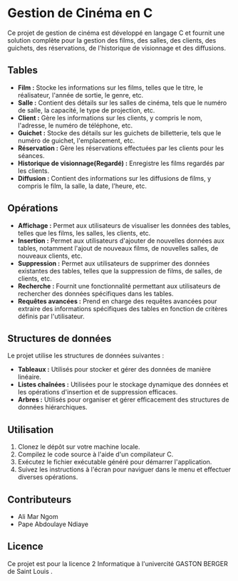 # Gestion de Cinéma en C

Ce projet de gestion de cinéma est développé en langage C et fournit une solution complète pour la gestion des films, des salles, des clients, des guichets, des réservations, de l'historique de visionnage et des diffusions.

## Tables

- **Film :** Stocke les informations sur les films, telles que le titre, le réalisateur, l'année de sortie, le genre, etc.
- **Salle :** Contient des détails sur les salles de cinéma, tels que le numéro de salle, la capacité, le type de projection, etc.
- **Client :** Gère les informations sur les clients, y compris le nom, l'adresse, le numéro de téléphone, etc.
- **Guichet :** Stocke des détails sur les guichets de billetterie, tels que le numéro de guichet, l'emplacement, etc.
- **Réservation :** Gère les réservations effectuées par les clients pour les séances.
- **Historique de visionnage(Regardé) :** Enregistre les films regardés par les clients.
- **Diffusion :** Contient des informations sur les diffusions de films, y compris le film, la salle, la date, l'heure, etc.

## Opérations

- **Affichage :** Permet aux utilisateurs de visualiser les données des tables, telles que les films, les salles, les clients, etc.
- **Insertion :** Permet aux utilisateurs d'ajouter de nouvelles données aux tables, notamment l'ajout de nouveaux films, de nouvelles salles, de nouveaux clients, etc.
- **Suppression :** Permet aux utilisateurs de supprimer des données existantes des tables, telles que la suppression de films, de salles, de clients, etc.
- **Recherche :** Fournit une fonctionnalité permettant aux utilisateurs de rechercher des données spécifiques dans les tables.
- **Requêtes avancées :** Prend en charge des requêtes avancées pour extraire des informations spécifiques des tables en fonction de critères définis par l'utilisateur.

## Structures de données

Le projet utilise les structures de données suivantes :
- **Tableaux :** Utilisés pour stocker et gérer des données de manière linéaire.
- **Listes chaînées :** Utilisées pour le stockage dynamique des données et les opérations d'insertion et de suppression efficaces.
- **Arbres :** Utilisés pour organiser et gérer efficacement des structures de données hiérarchiques.

## Utilisation

1. Clonez le dépôt sur votre machine locale.
2. Compilez le code source à l'aide d'un compilateur C.
3. Exécutez le fichier exécutable généré pour démarrer l'application.
4. Suivez les instructions à l'écran pour naviguer dans le menu et effectuer diverses opérations.

## Contributeurs

- Ali Mar Ngom
- Pape Abdoulaye Ndiaye

## Licence

Ce projet est pour la licence 2 Informatique à l'univercité GASTON BERGER de Saint Louis .
